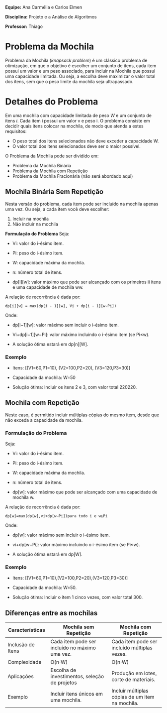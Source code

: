 **Equipe:** Ana Carmélia e Carlos Elmen

**Disciplina:** Projeto e a Análise de Algoritmos

**Professor:** Thiago


# Problema da Mochila

Problema da Mochila (*knapsack problem*) é um clássico problema de otimização, em que o objetivo é escolher um conjunto de itens, cada item possui um valor e um peso associado, para incluir na Mochila que possui uma capacidade limitada. Ou seja, a escolha deve maximizar o valor total dos itens, sem que o peso limite da mochila seja ultrapassado.

# Detalhes do Problema

Em uma mochila com capacidade limitada de peso *W*  e um conjunto de itens  *i*. Cada item i possui um valor v e peso i. O problema consiste em decidir quais itens colocar na mochila, de modo que atenda a estes requisitos:

 - O peso total dos itens selecionados não deve exceder a capacidade W.
 - O valor total dos itens selecionados deve ser o maior possível.
 
O Problema da Mochila pode ser dividido em:
 - Problema da Mochila Binária
 - Problema da Mochila com Repetição
 - Problema da Mochila Fracionária (não será abordado aqui)

## Mochila Binária Sem Repetição

Nesta versão do problema, cada item pode ser incluído na mochila apenas uma vez. Ou seja, a cada item você deve escolher:

 1. Incluir na mochila
 2. Não incluir na mochila
 
 **Formulação do Problema**
Seja:

-   Vi​: valor do  i-ésimo item.
    
-   Pi​: peso do  i-ésimo item.
    
-   W: capacidade máxima da mochila.
    
-   n: número total de itens.
    
-   dp[i][w]: valor máximo que pode ser alcançado com os primeiros  ii  itens e uma capacidade de mochila  ww.
    

A relação de recorrência é dada por:

    dp[i][w] = max(dp[i - 1][w], Vi + dp[i - 1][w-Pi])

Onde:

-   dp[i−1][w]: valor máximo sem incluir o  i-ésimo item.
    
-   Vi+dp[i−1][w−Pi]: valor máximo incluindo o  i-ésimo item (se  Pi≤w).
-   A solução ótima estará em dp[n][W].
    
 ### Exemplo

-   Itens:  [(V1=60,P1=10), (V2=100,P2=20), (V3=120,P3=30)]
    
-   Capacidade da mochila:  W=50
    
-   Solução ótima: Incluir os itens 2 e 3, com valor total  220220.

## Mochila com Repetição
Neste caso, é permitido incluir múltiplas cópias do mesmo item, desde que não exceda a capacidade da mochila.

### Formulação do Problema

Seja:

-   Vi​: valor do  i-ésimo item.
    
-   Pi​: peso do  i-ésimo item.
    
-   W: capacidade máxima da mochila.
    
-   n: número total de itens.
    
-   dp[w]: valor máximo que pode ser alcançado com uma capacidade de mochila  w.
    

A relação de recorrência é dada por:

    dp[w]=max⁡(dp[w],vi+dp[w−Pi])para todo i e w≥Pi

Onde:

-   dp[w]: valor máximo sem incluir o  i-ésimo item.
    
-   vi+dp[w−Pi]: valor máximo incluindo o  i-ésimo item (se  Pi≤w).
-   A solução ótima estará em  dp[W].

### Exemplo

-   Itens:  [(V1=60,P1=10),(V2=100,P2=20),(V3=120,P3=30)]
    
-   Capacidade da mochila:  W=50.
    
-   Solução ótima: Incluir o item 1 cinco vezes, com valor total  300.


## Diferenças entre as mochilas

| **Características** | **Mochila sem Repetição**| **Mochila com Repetição** |
| -------- | ----- | ----------- |
| Inclusão de Itens       | Cada item pode ser incluído no máximo uma vez.     | Cada item pode ser incluído múltiplas vezes.     |
| Complexidade      | O(n⋅W)    |     O(n⋅W)         |
| Aplicações      | Escolha de investimentos, seleção de projetos    |      Produção em lotes, corte de materiais.       |
| Exemplo      | Incluir itens únicos em uma mochila.     |     Incluir múltiplas cópias de um item na mochila.        |

